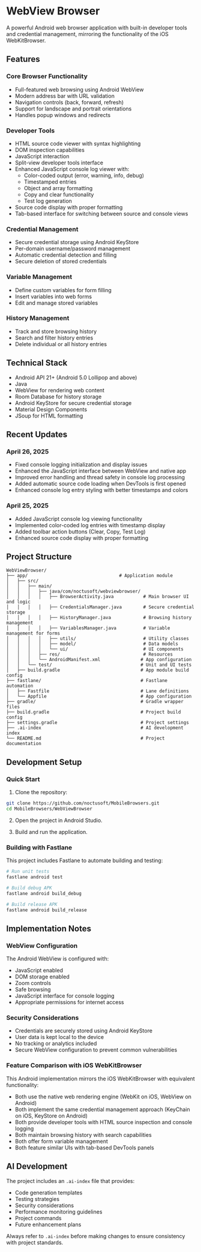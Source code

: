 # WebView Browser

A powerful Android web browser application with built-in developer tools and credential management, mirroring the functionality of the iOS WebKitBrowser.

## Features

### Core Browser Functionality

* Full-featured web browsing using Android WebView
* Modern address bar with URL validation
* Navigation controls (back, forward, refresh)
* Support for landscape and portrait orientations
* Handles popup windows and redirects

### Developer Tools

* HTML source code viewer with syntax highlighting
* DOM inspection capabilities
* JavaScript interaction
* Split-view developer tools interface
* Enhanced JavaScript console log viewer with:
  * Color-coded output (error, warning, info, debug)
  * Timestamped entries
  * Object and array formatting
  * Copy and clear functionality
  * Test log generation
* Source code display with proper formatting
* Tab-based interface for switching between source and console views

### Credential Management

* Secure credential storage using Android KeyStore
* Per-domain username/password management
* Automatic credential detection and filling
* Secure deletion of stored credentials

### Variable Management

* Define custom variables for form filling
* Insert variables into web forms
* Edit and manage stored variables

### History Management

* Track and store browsing history
* Search and filter history entries
* Delete individual or all history entries

## Technical Stack

* Android API 21+ (Android 5.0 Lollipop and above)
* Java
* WebView for rendering web content
* Room Database for history storage
* Android KeyStore for secure credential storage
* Material Design Components
* JSoup for HTML formatting

## Recent Updates

### April 26, 2025
* Fixed console logging initialization and display issues
* Enhanced the JavaScript interface between WebView and native app
* Improved error handling and thread safety in console log processing
* Added automatic source code loading when DevTools is first opened
* Enhanced console log entry styling with better timestamps and colors

### April 25, 2025
* Added JavaScript console log viewing functionality
* Implemented color-coded log entries with timestamp display
* Added toolbar action buttons (Clear, Copy, Test Log)
* Enhanced source code display with proper formatting

## Project Structure

```plaintext
WebViewBrowser/
├── app/                                  # Application module
│   ├── src/
│   │   ├── main/
│   │   │   ├── java/com/noctusoft/webviewbrowser/
│   │   │   │   ├── BrowserActivity.java           # Main browser UI and logic
│   │   │   │   ├── CredentialsManager.java        # Secure credential storage
│   │   │   │   ├── HistoryManager.java            # Browsing history management
│   │   │   │   ├── VariablesManager.java          # Variable management for forms
│   │   │   │   ├── utils/                         # Utility classes
│   │   │   │   ├── model/                         # Data models
│   │   │   │   └── ui/                            # UI components
│   │   │   ├── res/                               # Resources
│   │   │   └── AndroidManifest.xml               # App configuration
│   │   └── test/                                 # Unit and UI tests
│   ├── build.gradle                              # App module build config
├── fastlane/                                     # Fastlane automation
│   ├── Fastfile                                  # Lane definitions
│   └── Appfile                                   # App configuration
├── gradle/                                       # Gradle wrapper files
├── build.gradle                                  # Project build config
├── settings.gradle                               # Project settings
├── .ai-index                                     # AI development index
└── README.md                                     # Project documentation
```

## Development Setup

### Quick Start

1. Clone the repository:

```bash
git clone https://github.com/noctusoft/MobileBrowsers.git
cd MobileBrowsers/WebViewBrowser
```

2. Open the project in Android Studio.

3. Build and run the application.

### Building with Fastlane

This project includes Fastlane to automate building and testing:

```bash
# Run unit tests
fastlane android test

# Build debug APK
fastlane android build_debug

# Build release APK
fastlane android build_release
```

## Implementation Notes

### WebView Configuration

The Android WebView is configured with:
- JavaScript enabled
- DOM storage enabled
- Zoom controls
- Safe browsing
- JavaScript interface for console logging
- Appropriate permissions for internet access

### Security Considerations

- Credentials are securely stored using Android KeyStore
- User data is kept local to the device
- No tracking or analytics included
- Secure WebView configuration to prevent common vulnerabilities

### Feature Comparison with iOS WebKitBrowser

This Android implementation mirrors the iOS WebKitBrowser with equivalent functionality:
- Both use the native web rendering engine (WebKit on iOS, WebView on Android)
- Both implement the same credential management approach (KeyChain on iOS, KeyStore on Android)
- Both provide developer tools with HTML source inspection and console logging
- Both maintain browsing history with search capabilities
- Both offer form variable management
- Both feature similar UIs with tab-based DevTools panels

## AI Development

The project includes an `.ai-index` file that provides:
* Code generation templates
* Testing strategies
* Security considerations
* Performance monitoring guidelines
* Project commands
* Future enhancement plans

Always refer to `.ai-index` before making changes to ensure consistency with project standards.
